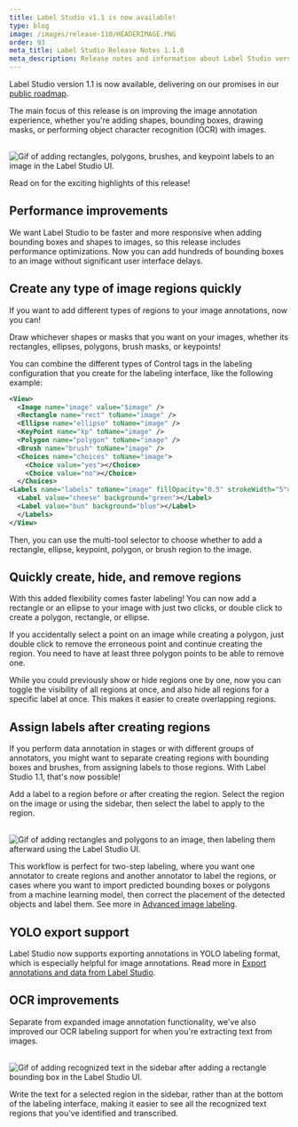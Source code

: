 ```yaml
---
title: Label Studio v1.1 is now available!
type: blog
image: /images/release-110/HEADERIMAGE.PNG
order: 93
meta_title: Label Studio Release Notes 1.1.0
meta_description: Release notes and information about Label Studio version 1.1.0, with improved data labeling functionality for image annotations and object character recognition (OCR) labeling for machine learning projects.
---
```


Label Studio version 1.1 is now available, delivering on our promises in our [public roadmap](https://github.com/heartexlabs/label-studio/blob/master/roadmap.md).

The main focus of this release is on improving the image annotation experience, whether you're adding shapes, bounding boxes, drawing masks, or performing object character recognition (OCR) with images. 

<br/><img src="/images/release-110/EXAMPLE.gif" alt="Gif of adding rectangles, polygons, brushes, and keypoint labels to an image in the Label Studio UI." class="gif-border" />

Read on for the exciting highlights of this release!

## Performance improvements 

We want Label Studio to be faster and more responsive when adding bounding boxes and shapes to images, so this release includes performance optimizations. Now you can add hundreds of bounding boxes to an image without significant user interface delays.

## Create any type of image regions quickly

If you want to add different types of regions to your image annotations, now you can! 

Draw whichever shapes or masks that you want on your images, whether its rectangles, ellipses, polygons, brush masks, or keypoints! 

You can combine the different types of Control tags in the labeling configuration that you create for the labeling interface, like the following example:

```xml
<View>
  <Image name="image" value="$image" />
  <Rectangle name="rect" toName="image" />
  <Ellipse name="ellipse" toName="image" />
  <KeyPoint name="kp" toName="image" />
  <Polygon name="polygon" toName="image" />
  <Brush name="brush" toName="image" />
  <Choices name="choices" toName="image">
    <Choice value="yes"></Choice>
    <Choice value="no"></Choice>
  </Choices>
<Labels name="labels" toName="image" fillOpacity="0.5" strokeWidth="5">
  <Label value="cheese" background="green"></Label>
  <Label value="bun" background="blue"></Label>
  </Labels>
</View>
```

Then, you can use the multi-tool selector to choose whether to add a rectangle, ellipse, keypoint, polygon, or brush region to the image.

## Quickly create, hide, and remove regions

With this added flexibility comes faster labeling! You can now add a rectangle or an ellipse to your image with just two clicks, or double click to create a polygon, rectangle, or ellipse. 

If you accidentally select a point on an image while creating a polygon, just double click to remove the erroneous point and continue creating the region. You need to have at least three polygon points to be able to remove one.

While you could previously show or hide regions one by one, now you can toggle the visibility of all regions at once, and also hide all regions for a specific label at once. This makes it easier to create overlapping regions.

## Assign labels after creating regions

If you perform data annotation in stages or with different groups of annotators, you might want to separate creating regions with bounding boxes and brushes, from assigning labels to those regions. With Label Studio 1.1, that's now possible!

Add a label to a region before or after creating the region. Select the region on the image or using the sidebar, then select the label to apply to the region.

<br/><img src="/images/release-110/EXAMPLE2.gif" alt="Gif of adding rectangles and polygons to an image, then labeling them afterward using the Label Studio UI." class="gif-border" />

This workflow is perfect for two-step labeling, where you want one annotator to create regions and another annotator to label the regions, or cases where you want to import predicted bounding boxes or polygons from a machine learning model, then correct the placement of the detected objects and label them. See more in [Advanced image labeling](labeling.html#Advanced-image-labeling).

## YOLO export support
Label Studio now supports exporting annotations in YOLO labeling format, which is especially helpful for image annotations. Read more in [Export annotations and data from Label Studio](export.html#YOLO).

## OCR improvements

Separate from expanded image annotation functionality, we've also improved our OCR labeling support for when you're extracting text from images. 

<br/><img src="/images/release-110/EXAMPLEOCR.gif" alt="Gif of adding recognized text in the sidebar after adding a rectangle bounding box in the Label Studio UI." class="gif-border" />

Write the text for a selected region in the sidebar, rather than at the bottom of the labeling interface, making it easier to see all the recognized text regions that you've identified and transcribed.












